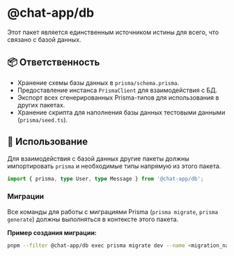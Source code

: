 # @chat-app/db

Этот пакет является единственным источником истины для всего, что связано с базой данных.

## 📦 Ответственность

-   Хранение схемы базы данных в `prisma/schema.prisma`.
-   Предоставление инстанса `PrismaClient` для взаимодействия с БД.
-   Экспорт всех сгенерированных Prisma-типов для использования в других пакетах.
-   Хранение скрипта для наполнения базы данных тестовыми данными (`prisma/seed.ts`).

## 🚀 Использование

Для взаимодействия с базой данных другие пакеты должны импортировать `prisma` и необходимые типы напрямую из этого пакета.

```typescript
import { prisma, type User, type Message } from '@chat-app/db';
```

### Миграции

Все команды для работы с миграциями Prisma (`prisma migrate`, `prisma generate`) должны выполняться в контексте этого пакета.

**Пример создания миграции:**

```bash
pnpm --filter @chat-app/db exec prisma migrate dev --name <migration_name>
``` 